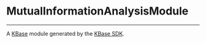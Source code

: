 
# MutualInformationAnalysisModule
---

A [KBase](https://kbase.us) module generated by the [KBase SDK](https://github.com/kbase/kb_sdk).


